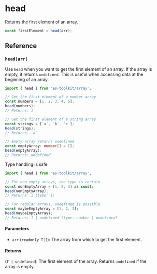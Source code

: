 # head

Returns the first element of an array.

```typescript
const firstElement = head(arr);
```

## Reference

### `head(arr)`

Use `head` when you want to get the first element of an array. If the array is empty, it returns `undefined`. This is useful when accessing data at the beginning of an array.

```typescript
import { head } from 'es-toolkit/array';

// Get the first element of a number array
const numbers = [1, 2, 3, 4, 5];
head(numbers);
// Returns: 1

// Get the first element of a string array
const strings = ['a', 'b', 'c'];
head(strings);
// Returns: 'a'

// Empty array returns undefined
const emptyArray: number[] = [];
head(emptyArray);
// Returns: undefined
```

Type handling is safe.

```typescript
import { head } from 'es-toolkit/array';

// For non-empty arrays, the type is certain
const nonEmptyArray = [1, 2, 3] as const;
head(nonEmptyArray);
// Returns: 1 (type: 1)

// For regular arrays, undefined is possible
const maybeEmptyArray = [1, 2, 3];
head(maybeEmptyArray);
// Returns: 1 | undefined (type: number | undefined)
```

#### Parameters

- `arr` (`readonly T[]`): The array from which to get the first element.

#### Returns

(`T | undefined`): The first element of the array. Returns `undefined` if the array is empty.
